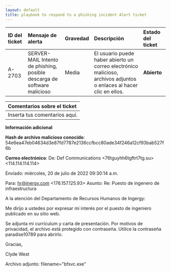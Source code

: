 ```yaml
---
layout: default
title: playbook to respond to a phishing incident Alert ticket
---
```

|**ID del ticket**|**Mensaje de alerta**|**Gravedad**|**Descripción**|**Estado del ticket**|
| :- | :- | :- | :- | :- |
|A-2703|SERVER-MAIL Intento de phishing, posible descarga de software malicioso|Media|El usuario puede haber abierto un correo electrónico malicioso, archivos adjuntos o enlaces al hacer clic en ellos.|**Abierto**|


|**Comentarios sobre el ticket** |
| :- |
|Inserta tus comentarios aquí.|

<a name="_heading=h.gjdgxs"></a>**Información adicional**

**Hash de archivo malicioso conocido**: 54e6ea47eb04634d3e87fd7787e2136ccfbcc80ade34f246a12cf93bab527f6b

**Correo electrónico**:
De: Def Communications <76tguyhh6tgftrt7tg.su> <114.114.114.114>

Enviado: miércoles, 20 de julio de 2022 09:30:14 a.m.

Para: <hr@inergy.com> <176.157.125.93>
Asunto: Re: Puesto de ingenero de infraestructura

A la atención del Departamento de Recursos Humanos de Ingergy:

Me dirijo a ustedes por expresar mi interés por el puesto de ingeniero publicado en su sitio web.

Se adjunta mi currículum y carta de presentación. Por motivos de privacidad, el archivo está protegido con contraseña. Utilice la contraseña paradise10789 para abrirlo. 

Gracias,

Clyde West

Archivo adjunto: filename="bfsvc.exe"
